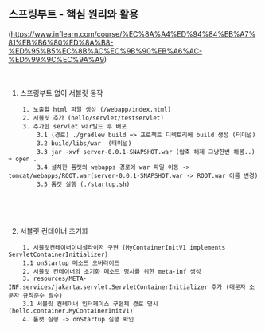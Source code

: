 ## 스프링부트 - 핵심 원리와 활용
(https://www.inflearn.com/course/%EC%8A%A4%ED%94%84%EB%A7%81%EB%B6%80%ED%8A%B8-%ED%95%B5%EC%8B%AC%EC%9B%90%EB%A6%AC-%ED%99%9C%EC%9A%A9)
<br />
<br />
<br />

1. 스프링부트 없이 서블릿 동작
````
    1. 노출할 html 파일 생성 (/webapp/index.html)
    2. 서블릿 추가 (hello/servlet/testservlet)
    3. 추가한 servlet war빌드 후 배포
        3.1 (경로) ./gradlew build => 프로젝트 디렉토리에 build 생성 (터미널)
        3.2 build/libs/war  (터미널)
        3.3 jar -xvf server-0.0.1-SNAPSHOT.war (압축 해제 그냥한번 해봄..) + open .
        3.4 설치한 톰캣의 webapps 경로에 war 파일 이동 -> tomcat/webapps/ROOT.war(server-0.0.1-SNAPSHOT.war -> ROOT.war 이름 변경)
        3.5 톰캣 실행 (./startup.sh)
    
````

<br />
<br />

2. 서블릿 컨테이너 초기화
````
    1. 서블릿컨테이너이니셜라이저 구현 (MyContainerInitV1 implements ServletContainerInitializer)
    1.1 onStartup 메소드 오버라이드
    2. 서블릿 컨테이너의 초기화 메소드 명시를 위한 meta-inf 생성
    3. resources/META-INF.services/jakarta.servlet.ServletContainerInitializer 추가 (대문자 소문자 규칙준수 필수)
    3.1 서블릿 컨테이너 인터페이스 구현체 경로 명시 (hello.container.MyContainerInitV1)
    4. 톰캣 실행 -> onStartup 실행 확인
````

